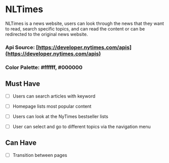 # NLTimes

NLTimes is a news website, users can look through the news that they want to read, search specific topics, and can read the content or can be redirected to the original news website.

### Api Source: [https://developer.nytimes.com/apis](https://developer.nytimes.com/apis)

### Color Palette: #ffffff, #000000

## Must Have

- [ ]  Users can search articles with keyword
- [ ]  Homepage lists most popular content
- [ ]  Users can look at the NyTimes bestseller lists
- [ ]  User can select and go to different topics via the navigation menu

 

## Can Have

- [ ]  Transition between pages